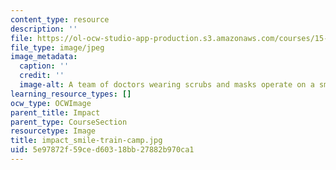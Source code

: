 ```yaml
---
content_type: resource
description: ''
file: https://ol-ocw-studio-app-production.s3.amazonaws.com/courses/15-232-business-model-innovation-global-health-in-frontier-markets-fall-2013/5e97872f59ced60318bb27882b970ca1_impact_smile-train-camp.jpg
file_type: image/jpeg
image_metadata:
  caption: ''
  credit: ''
  image-alt: A team of doctors wearing scrubs and masks operate on a small child.
learning_resource_types: []
ocw_type: OCWImage
parent_title: Impact
parent_type: CourseSection
resourcetype: Image
title: impact_smile-train-camp.jpg
uid: 5e97872f-59ce-d603-18bb-27882b970ca1
---
```


